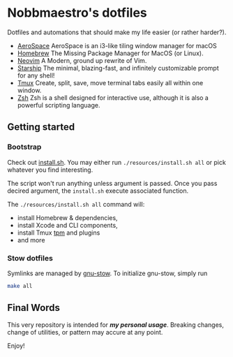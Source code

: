 # Nobbmaestro's dotfiles

Dotfiles and automations that should make my life easier (or rather harder?).

- [AeroSpace](https://github.com/nikitabobko/AeroSpace) AeroSpace is an i3-like tiling window manager for macOS
- [Homebrew](https://github.com/Homebrew/brew) The Missing Package Manager for MacOS (or Linux).
- [Neovim](https://github.com/neovim/neovim) A Modern, ground up rewrite of Vim.
- [Starship](https://github.com/starship/starship) The minimal, blazing-fast, and infinitely customizable prompt for any shell!
- [Tmux](https://github.com/tmux/tmux) Create, split, save, move terminal tabs easily all within one window.
- [Zsh](https://www.zsh.org) Zsh is a shell designed for interactive use, although it is also a powerful scripting language.

## Getting started

### Bootstrap

Check out [install.sh](install.sh). You may either run `./resources/install.sh all` or pick whatever you find interesting.

The script won't run anything unless argument is passed. Once you pass decired argument, the `install.sh` execute associated function.

The `./resources/install.sh all` command will:

- install Homebrew & dependencies,
- install Xcode and CLI components,
- install Tmux [tpm](https://github.com/tmux-plugins/tpm) and plugins
- and more

### Stow dotfiles

Symlinks are managed by [gnu-stow](https://www.gnu.org/software/stow/). To initialize gnu-stow, simply run

```sh
make all
```

## Final Words

This very repository is intended for **_my personal usage_**. Breaking changes, change of utilities, or pattern may accure at any point.

Enjoy!
